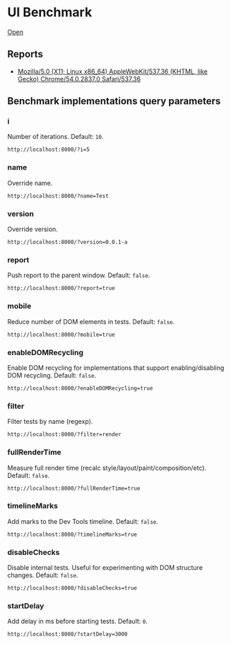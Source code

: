 # UI Benchmark

[Open](https://nervjs.github.io/uibench/)

## Reports

- [Mozilla/5.0 (X11; Linux x86_64) AppleWebKit/537.36 (KHTML, like Gecko) Chrome/54.0.2837.0 Safari/537.36](https://cdn.rawgit.com/localvoid/6715c4b23eadc460112e671b4add3710/raw/907901966dd0473f1026d1ff25e244a022eb5ab1/uibench_results.html)

## Benchmark implementations query parameters

### i

Number of iterations. Default: `10`.

`http://localhost:8000/?i=5`

### name

Override name.

`http://localhost:8000/?name=Test`

### version

Override version.

`http://localhost:8000/?version=0.0.1-a`

### report

Push report to the parent window. Default: `false`.

`http://localhost:8000/?report=true`

### mobile

Reduce number of DOM elements in tests. Default: `false`.

`http://localhost:8000/?mobile=true`

### enableDOMRecycling

Enable DOM recycling for implementations that support enabling/disabling DOM recycling. Default: `false`.

`http://localhost:8000/?enableDOMRecycling=true`

### filter

Filter tests by name (regexp).

`http://localhost:8000/?filter=render`

### fullRenderTime

Measure full render time (recalc style/layout/paint/composition/etc). Default: `false`.

`http://localhost:8000/?fullRenderTime=true`

### timelineMarks

Add marks to the Dev Tools timeline. Default: `false`.

`http://localhost:8000/?timelineMarks=true`

### disableChecks

Disable internal tests. Useful for experimenting with DOM structure changes. Default: `false`.

`http://localhost:8000/?disableChecks=true`

### startDelay

Add delay in ms before starting tests. Default: `0`.

`http://localhost:8000/?startDelay=3000`
